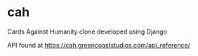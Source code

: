 # cah
Cards Against Humanity clone developed using Django

API found at https://cah.greencoaststudios.com/api_reference/
